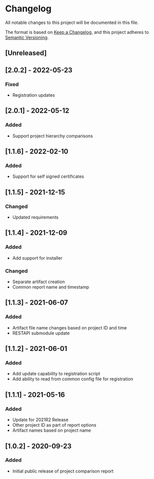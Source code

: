 # Changelog
All notable changes to this project will be documented in this file.

The format is based on [Keep a Changelog](https://keepachangelog.com/en/1.0.0/),
and this project adheres to [Semantic Versioning](https://semver.org/spec/v2.0.0.html).

## [Unreleased]

## [2.0.2] - 2022-05-23
### Fixed
- Registration updates

## [2.0.1] - 2022-05-12
### Added
- Support project hierarchy comparisons

## [1.1.6] - 2022-02-10
### Added
- Support for self signed certificates

## [1.1.5] - 2021-12-15
### Changed
- Updated requirements

## [1.1.4] - 2021-12-09
### Added
- Add support for installer
### Changed
- Separate artifact creation
- Common report name and timestamp

## [1.1.3] - 2021-06-07
### Added
- Artifact file name changes based on project ID and time
- RESTAPI submodule update

## [1.1.2] - 2021-06-01
### Added
- Add update capability to registration script
- Add ability to read from common config file for registration

## [1.1.1] - 2021-05-16
### Added
- Update for 2021R2 Release
- Other project ID as part of report options
- Artifact names based on project name


## [1.0.2] - 2020-09-23
### Added
- Initial public release of project comparison report
